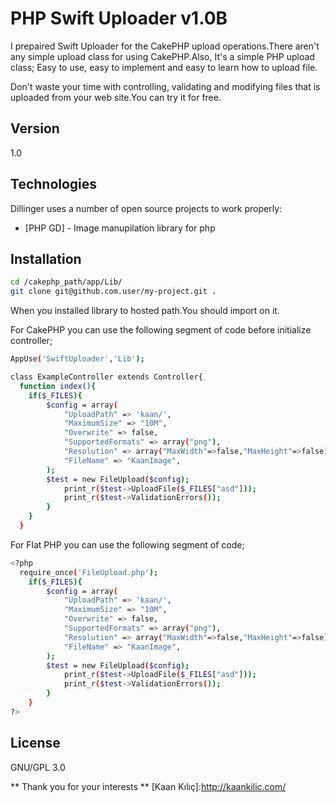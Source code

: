 PHP Swift Uploader v1.0&Beta;
=========

I prepaired Swift Uploader for the CakePHP upload operations.There aren't any simple upload class for using CakePHP.Also, It's a simple PHP upload class;
Easy to use, easy to implement and easy to learn how to upload file.

Don't waste your time with controlling, validating and modifying files that is uploaded from your web site.You can try it for free.


Version
----

1.0

Technologies
-----------

Dillinger uses a number of open source projects to work properly:

* [PHP GD] - Image manupilation library for php


Installation
--------------

```sh
cd /cakephp_path/app/Lib/
git clone git@github.com.user/my-project.git .
```

When you installed library to hosted path.You should import on it.

For CakePHP you can use the following segment of code before initialize controller;
```sh
AppUse('SwiftUploader','Lib');

class ExampleController extends Controller{
  function index(){
    if($_FILES){
    	$config = array(
            "UploadPath" => 'kaan/',
            "MaximumSize" => "10M",
    		"Overwrite" => false,
            "SupportedFormats" => array("png"),
    		"Resolution" => array("MaxWidth"=>false,"MaxHeight"=>false),
    		"FileName" => "KaanImage",	
    	);
    	$test = new FileUpload($config);
    		print_r($test->UploadFile($_FILES["asd"]));
    		print_r($test->ValidationErrors());
    	}
    }
  }

```

For Flat PHP you can use the following segment of code;
```sh
<?php 
  require_once('FileUpload.php');
    if($_FILES){
    	$config = array(
            "UploadPath" => 'kaan/',
            "MaximumSize" => "10M",
    		"Overwrite" => false,
            "SupportedFormats" => array("png"),
    		"Resolution" => array("MaxWidth"=>false,"MaxHeight"=>false),
    		"FileName" => "KaanImage",	
    	);
    	$test = new FileUpload($config);
    		print_r($test->UploadFile($_FILES["asd"]));
    		print_r($test->ValidationErrors());
    	}
    }
?>
```
License
----

GNU/GPL 3.0



** Thank you for your interests **
[Kaan Kılıç]:http://kaankilic.com/

